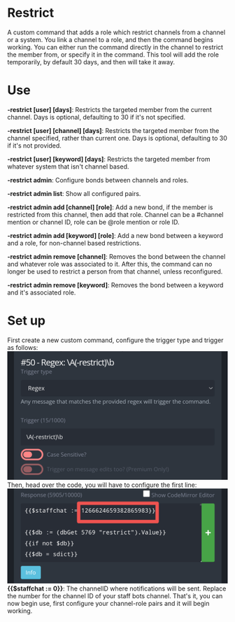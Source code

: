 # Restrict
A custom command that adds a role which restrict channels from a channel or a system. You link a channel to a role, and then the command begins working. You can either run the command directly in the channel to restrict the member from, or specify it in the command. This tool will add the role temporarily, by default 30 days, and then will take it away.

# Use
**-restrict [user] [days]**: Restricts the targeted member from the current channel. Days is optional, defaulting to 30 if it's not specified.

**-restrict [user] [channel] [days]**: Restricts the targeted member from the channel specified, rather than current one. Days is optional, defaulting to 30 if it's not provided.

**-restrict [user] [keyword] [days]**: Restricts the targeted member from whatever system that isn't channel based. 

**-restrict admin**: Configure bonds between channels and roles.

**-restrict admin list**: Show all configured pairs.

**-restrict admin add [channel] [role]**: Add a new bond, if the member is restricted from this channel, then add that role. Channel can be a #channel mention or channel ID, role can be @role mention or role ID.

**-restrict admin add [keyword] [role]**: Add a new bond between a keyword and a role, for non-channel based restrictions. 

**-restrict admin remove [channel]**: Removes the bond between the channel and whatever role was associated to it. After this, the command can no longer be used to restrict a person from that channel, unless reconfigured.

**-restrict admin remove [keyword]**: Removes the bond between a keyword and it's associated role.

# Set up
First create a new custom command, configure the trigger type and trigger as follows:
![image](../ignore/restrict1.png)
Then, head over the code, you will have to configure the first line:
![image](../ignore/restrict2.png)
**{{$staffchat := 0}}**: The channelID where notifications will be sent. Replace the number for the channel ID of your staff bots channel.
That's it, you can now begin use, first configure your channel-role pairs and it will begin working.

